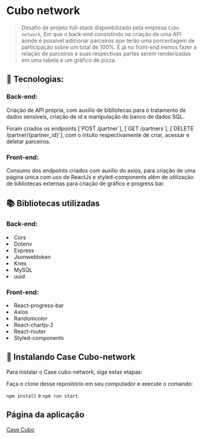 # Cubo network

> Desafio de projeto full-stack disponbilizado pela empresa `Cubo network`, Em que o back-end consistindo na criação de uma API aonde é possível adicionar parceiros que terão uma porcentagem de participação sobre um total de 100%. E já no front-end iremos fazer a relação de parceiros e suas respectivas partes serem renderizadas em uma tabela e um gráfico de pizza.

## :robot: Tecnologias: 

### Back-end: 
<p>Criação de API própria, com auxilio de bibliotecas para o tratamento de dados sensíveis, criação de id e manipulação do banco de dados SQL.</p>
Foram criados os endpoints [`POST /partner`], [`GET /partners`], [`DELETE /partner/{partner_id}`], com o intuito respectivamente de criar, acessar e deletar parceiros.


### Front-end:
Consumo dos endpoints criados com auxilio do axios, para criação de uma página única com uso de ReactJs e styled-components além de utilização de bibliotecas externas para criação de gráfico e progress bar.
## :books: Bibliotecas utilizadas 

### Back-end:
  <li>Cors</li>
  <li>Dotenv</li>
  <li>Express</li>
  <li>Jsonwebtoken</li>
  <li>Knex</li>
  <li>MySQL</li>
  <li>uuid</li>

### Front-end:
  <li>React-progress-bar</li>
  <li>Axios</li>
  <li>Randomcolor</li>
  <li>React-chartjs-2</li>
  <li>React-router</li>
  <li>Styled-components</li>
  
## 🚀 Instalando Case Cubo-network

Para instalar o Case cubo-network, siga estas etapas:

Faça o clone desse repositório em seu computador e execute o comando:

`npm install` e `npm run start`.

## Página da aplicação
<a href="http://www.case-cubo-network.surge.sh">Case Cubo </a> 

